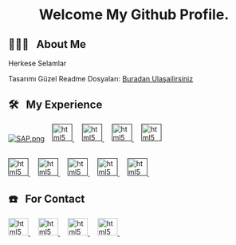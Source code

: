 <h1 align="center">Welcome My Github Profile.</h1>

 ## 🙋🏻‍♂️ &nbsp; About Me
  Herkese Selamlar <br>
  
  Tasarımı Güzel Readme Dosyaları: 
   [Buradan Ulaşailirsiniz](https://github.com/durgeshsamariya/awesome-github-profile-readme-templates/tree/master/templates)

  <!--  [🔗](https://github.com/durgeshsamariya/awesome-github-profile-readme-templates/tree/master/templates)-->
  
 ## 🛠️ &nbsp; My Experience
   
   [![SAP.png](https://resmim.net/cdn/2024/07/28/WrpReZ.png)](https://www.sap.com/index.html)&nbsp;&nbsp;&nbsp;
   <a href="" target="_blank" rel="noreferrer">
    <img src="https://skillicons.dev/icons?i=cs" alt="html5" width="40" height="35"/>
   </a>&nbsp;&nbsp;&nbsp;
   <a href="" target="_blank" rel="noreferrer">
    <img src="https://skillicons.dev/icons?i=python" alt="html5" width="40" height="35"/>
   </a>&nbsp;&nbsp;&nbsp;
   <a href="" target="_blank" rel="noreferrer">
    <img src="https://skillicons.dev/icons?i=git" alt="html5" width="40" height="35"/>
   </a>&nbsp;&nbsp;&nbsp;
   <a href="" target="_blank" rel="noreferrer">
    <img src="https://skillicons.dev/icons?i=vscode" alt="html5" width="40" height="35"/>
   </a><br><br>
   
   <a href="" target="_blank" rel="noreferrer">
    <img src="https://skillicons.dev/icons?i=html" alt="html5" width="40" height="35"/>
   </a>&nbsp;&nbsp;&nbsp;
   
   <a href="" target="_blank" rel="noreferrer">
    <img src="https://skillicons.dev/icons?i=css" alt="html5" width="40" height="35"/>
   </a>&nbsp;&nbsp;&nbsp;
   
   <a href="" target="_blank" rel="noreferrer">
    <img src="https://skillicons.dev/icons?i=illustrator" alt="html5" width="40" height="35"/>
   </a>&nbsp;&nbsp;&nbsp;
   
   <a href="" target="_blank" rel="noreferrer">
    <img src="https://skillicons.dev/icons?i=pr" alt="html5" width="40" height="35"/>
   </a>&nbsp;&nbsp;&nbsp;
   
   <a href="" target="_blank" rel="noreferrer">
    <img src="https://skillicons.dev/icons?i=ps" alt="html5" width="40" height="35"/>
   </a>&nbsp;&nbsp;&nbsp;
  



## ☎️ &nbsp; For Contact

  
<a href="www.google.com.tr" target="_blank" rel="noreferrer">
    <img src="https://skillicons.dev/icons?i=linkedin" alt="html5" width="40" height="35"/>
   </a>&nbsp;&nbsp;&nbsp;

<a href="www.google.com.tr" target="_blank" rel="noreferrer">
    <img src="https://skillicons.dev/icons?i=instagram" alt="html5" width="40" height="35"/>
</a>&nbsp;&nbsp;&nbsp;


<a href="www.google.com.tr" target="_blank" rel="noreferrer">
    <img src="https://skillicons.dev/icons?i=twitter" alt="html5" width="40" height="35"/>
</a>&nbsp;&nbsp;&nbsp;

<a href="https://discord.gg/75b3yU7jGp" target="_blank" rel="noreferrer">
    <img src="https://skillicons.dev/icons?i=discord" alt="html5" width="40" height="35"/>
</a>&nbsp;&nbsp;&nbsp;

  <!-- 
<a href="https://www.w3.org/html/" target="_blank" rel="noreferrer">
    <img src="https://raw.githubusercontent.com/edent/SuperTinyIcons/e94212a487d744cb75e75241cb93716836b2d1e2/images/svg/youtube.svg" alt="html5" width="40" height="35"/>
</a>&nbsp;&nbsp;&nbsp;-->
<!-- 
<a href="https://www.w3.org/html/" target="_blank" rel="noreferrer">
    <img src="https://resmim.net/cdn/2024/07/28/Wr2lV1.png" alt="html5" width="40" height="35"/>
</a>&nbsp;&nbsp;&nbsp;-->


